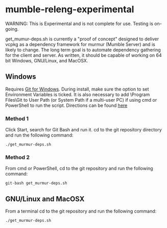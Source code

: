 ﻿# mumble-releng-experimental

WARNING: This is Experimental and is not complete for use. Testing is on-going.

get_mumur-deps.sh is currently a "proof of concept" designed to deliver vcpkg as a dependency framework for murmur (Mumble Server) and is likely to change. The long term goal is to automate dependency gathering for the client and server. As written, it should be capable of working on 64 bit Windows, GNU/Linux, and MacOSX. 

## Windows

Requires [Git for Windows](https://git-scm.com/download/win). During install, make sure the option to set Environment Variables is ticked. It is also necessary to add \Program Files\Git to User Path (or System Path if a multi-user PC) if using cmd or PowerShell to run the script. Directions can be found [here](https://www.addictivetips.com/windows-tips/set-path-environment-variables-in-windows-10/)

### Method 1

Click Start, search for Git Bash and run it. cd to the git repository directory and run the following command:

`./get_murmur-deps.sh`

### Method 2

From cmd or PowerShell, cd to the git repository and run the following command:

`git-bash get_murmur-deps.sh`

## GNU/Linux and MacOSX

From a terminal cd to the git repository and run the following command:

`./get_murmur-deps.sh`
